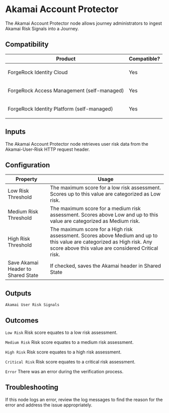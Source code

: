 # Akamai Account Protector

The Akamai Account Protector node allows journey administrators to ingest Akamai Risk Signals into a Journey.

## Compatibility

<table>
  <colgroup>
    <col>
    <col>
  </colgroup>
  <thead>
  <tr>
    <th>Product</th>
    <th>Compatible?</th>
  </tr>
  </thead>
  <tbody>
  <tr>
    <td><p>ForgeRock Identity Cloud</p></td>
    <td><p><span>Yes</span></p></td>
  </tr>
  <tr>
    <td><p>ForgeRock Access Management (self-managed)</p></td>
    <td><p><span>Yes</span></p></td>
  </tr>
  <tr>
    <td><p>ForgeRock Identity Platform (self-managed)</p></td>
    <td><p><span>Yes</span></p></td>
  </tr>
  </tbody>
</table>

## Inputs

The Akamai Account Protector node retrieves user risk data from the Akamai-User-Risk HTTP request header.

## Configuration

<table>
  <thead>
  <th>Property</th>
  <th>Usage</th>
  </thead>

  <tr>
    <td>Low Risk Threshold</td>
      <td>The maximum score for a low risk assessment. Scores up to this value are categorized as Low risk.
      </td>
  </tr>

  <tr>
    <td>Medium Risk Threshold</td>
    <td>The maximum score for a medium risk assessment. Scores above Low and up to this value are categorized as Medium risk.
    </td>
  </tr>

  <tr>
    <td>High Risk Threshold</td>
    <td>The maximum score for a High risk assessment. Scores above Medium and up to this value are categorized as High risk. Any score above this value are considered Critical risk.
    </td>
  </tr>

  <tr>
    <td>Save Akamai Header to Shared State</td>
    <td>If checked, saves the Akamai header in Shared State
    </td>
  </tr>
</table>

## Outputs

`Akamai User Risk Signals`

## Outcomes

`Low Risk` Risk score equates to a low risk assessment.

`Medium Risk` Risk score equates to a medium risk assessment.

`High Risk` Risk score equates to a high risk assessment.

`Critical Risk` Risk score equates to a critical risk assessment.

`Error` There was an error during the verification process.

## Troubleshooting

If this node logs an error, review the log messages to find the reason for the error and address the issue appropriately.

